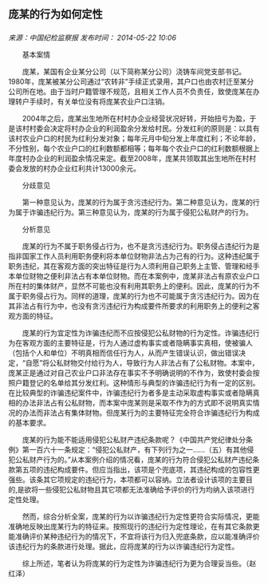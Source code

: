 ## 庞某的行为如何定性

### 

_来源：中国纪检监察报_ _发布时间： 2014-05-22 10:06_

　　基本案情

　　庞某，某国有企业某分公司（以下简称某分公司）浇铸车间党支部书记。1980年，庞某被某分公司通过“农转非”手续正式录用，其户口也由农村迁至某分公司所在地。由于当时户籍管理不规范，且相关工作人员不负责任，致使庞某在办理转户手续时，有关单位没有将庞某农业户口注销。

　　2004年之后，庞某出生地所在村村办企业经营状况好转，开始扭亏为盈，于是该村村委会决定将村办企业的利润盈余分发给村民。分发红利的原则是：以具有该村农业户口的村民为红利分发对象；每年元月中旬分发上年度红利；不论年龄，不分性别，每个农业户口的红利数额都相等；每年每个农业户口的红利数额根据上年度村办企业的利润盈余情况来定。截至2008年，庞某共领取其出生地所在村村委会发放的村办企业红利共计13000余元。

　　分歧意见

　　第一种意见认为，庞某的行为属于贪污违纪行为。第二种意见认为，庞某的行为属于诈骗违纪行为。第三种意见认为，庞某的行为属于侵犯公私财产的行为。

　　分析意见

　　庞某的行为不属于职务侵占行为，也不是贪污违纪行为。职务侵占违纪行为是指非国家工作人员利用职务便利将本单位财物非法占为己有的行为。这种违纪属于职务违纪，其在客观方面的突出特征是行为人须利用自己职务上主管、管理和经手本单位财物之便利非法占有本单位财物。而在本案例中，庞某非法占有原农业户口所在村的集体财产，显然不可能也没有利用其职务上的便利。因此，庞某的行为不属于职务侵占行为。同样的道理，庞某的行为也不可能属于贪污违纪行为。因为在其非法占有行为中，也没有贪污违纪行为构成要件所要求的利用职务上的便利之客观方面的特征。

　　庞某的行为宜定性为诈骗违纪而不应按侵犯公私财物的行为定性。诈骗违纪行为在客观方面的主要特征是，行为人通过虚构事实或者隐瞒事实真相，使被骗人（包括个人和单位）不明真相而信任行为人，从而产生错误认识，做出错误决定，“自愿”将公私财物交付给行为人，导致行为人非法占有了公私财物。本案中，庞某正是通过对自己农业户口非法存在事实不予明确说明的不作为，致使村委会按照户籍登记的名单给其分发红利。这种情形与典型的诈骗违纪行为有一定的区别。在比较典型的诈骗违纪案件中，诈骗违纪行为者多是主动采取虚构事实或者隐瞒真相的办法非法占有公私财物，而本案中庞某则是采取不作为的方式即不说明真实情况的办法而非法占有集体财物。但庞某行为的主要特征完全符合诈骗违纪行为构成的基本要求。

　　庞某的行为能不能适用侵犯公私财产违纪条款呢？《中国共产党纪律处分条例》第一百六十一条规定：“侵犯公私财产，有下列行为之一……（五）有其他侵犯公私财产行为的。”从本案例介绍的情况看，庞某的行为符合侵犯公私财产违纪条款第五项的违纪构成要件。但应当指出，该项是个兜底项，其违纪构成的包容性更强些。该条其它项规定的违纪行为，本项都可以容纳。立法者设计该项的主要目的,是欲将一些侵犯公私财物且其它项都无法准确给予评价的行为均纳入该项进行定性处理。

　　然而，综合分析全案，庞某的行为以诈骗违纪行为定性更符合实际情况，更能准确地反映出庞某行为的特征来。按照现行的违纪行为定性理论，在有其它条款更能准确评价某种违纪行为的情况下，不宜将该行为归入兜底条款，应以能准确评价该违纪行为的条款进行处理。据此，应将庞某的行为以诈骗违纪行为定性。

　　综上所述，笔者认为将庞某的行为定性为诈骗违纪行为更为合理妥当些。（赵红泽）